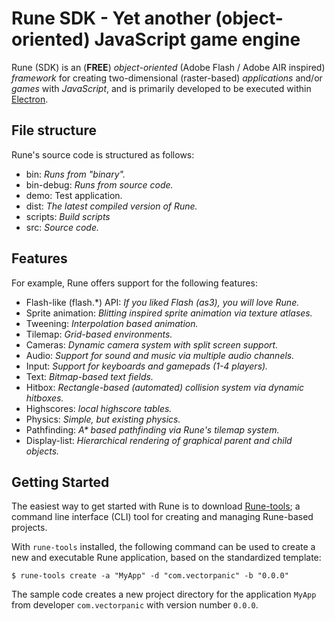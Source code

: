 # Rune SDK - Yet another (object-oriented) JavaScript game engine

Rune (SDK) is an (**FREE**) *object-oriented* (Adobe Flash / Adobe AIR inspired) *framework* 
for creating two-dimensional (raster-based) *applications* and/or *games* with *JavaScript*, and is 
primarily developed to be executed within [Electron](https://www.electronjs.org).

## File structure

Rune's source code is structured as follows:

 - bin: *Runs from "binary".*
 - bin-debug: *Runs from source code.*
 - demo: Test application.
 - dist: *The latest compiled version of Rune.*
 - scripts: *Build scripts*
 - src: *Source code.*

## Features

For example, Rune offers support for the following features:

- Flash-like (flash.*) API: *If you liked Flash (as3), you will love Rune.*
- Sprite animation: *Blitting inspired sprite animation via texture atlases.*
- Tweening: *Interpolation based animation.*
- Tilemap: *Grid-based environments.*
- Cameras: *Dynamic camera system with split screen support.*
- Audio: *Support for sound and music via multiple audio channels.*
- Input: *Support for keyboards and gamepads (1-4 players).*
- Text: *Bitmap-based text fields.*
- Hitbox: *Rectangle-based (automated) collision system via dynamic hitboxes.*
- Highscores: *local highscore tables.*
- Physics: *Simple, but existing physics.*
- Pathfinding: *A\* based pathfinding via Rune's tilemap system.*
- Display-list: *Hierarchical rendering of graphical parent and child objects.*

## Getting Started

The easiest way to get started with Rune is to download [Rune-tools](https://github.com/VectorPanic/rune-tools); a command line interface (CLI) tool for creating and managing Rune-based projects.

With `rune-tools` installed, the following command can be used to create a new and executable Rune application, based on the standardized template:

```shell
$ rune-tools create -a "MyApp" -d "com.vectorpanic" -b "0.0.0"
```

The sample code creates a new project directory for the application `MyApp` from developer `com.vectorpanic` with version number `0.0.0`.